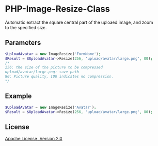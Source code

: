 PHP-Image-Resize-Class
======================
Automatic extract the square central part of the uploaed image, and zoom to the specified size.

Parameters
------------
```php
$UploadAvatar = new ImageResize('FormName');
$Result = $UploadAvatar->Resize(256, 'upload/avatar/large.png', 80);
/*
256: the size of the picture to be compressed
upload/avatar/large.png: save path
80: Picture quality, 100 indicates no compression. 
*/
```

Example
------------
```php
$UploadAvatar = new ImageResize('Avatar');
$Result = $UploadAvatar->Resize(256, 'upload/avatar/large.png', 80);
```

License
------------

[Apache License, Version 2.0](http://www.apache.org/licenses/LICENSE-2.0)
